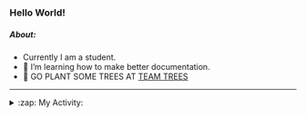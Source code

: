 ### Hello World!

##### About:
- Currently I am a student.
- 🌱 I’m learning how to make better documentation.
- 🌱 GO PLANT SOME TREES AT [TEAM TREES](https://teamtrees.org/)

---
<details>
  <summary>:zap: My Activity:</summary>
  
<!--START_SECTION:waka-->
![Code Time](http://img.shields.io/badge/Code%20Time-1%2C155%20hrs%208%20mins-blue)

**I'm a Night 🦉** 

```text
🌞 Morning                1741 commits        ██░░░░░░░░░░░░░░░░░░░░░░░   09.85 % 
🌆 Daytime                6085 commits        █████████░░░░░░░░░░░░░░░░   34.42 % 
🌃 Evening                5023 commits        ███████░░░░░░░░░░░░░░░░░░   28.41 % 
🌙 Night                  4829 commits        ███████░░░░░░░░░░░░░░░░░░   27.32 % 
```
📅 **I'm Most Productive on Wednesday** 

```text
Monday                   2552 commits        ████░░░░░░░░░░░░░░░░░░░░░   14.44 % 
Tuesday                  2391 commits        ███░░░░░░░░░░░░░░░░░░░░░░   13.53 % 
Wednesday                4117 commits        ██████░░░░░░░░░░░░░░░░░░░   23.29 % 
Thursday                 2238 commits        ███░░░░░░░░░░░░░░░░░░░░░░   12.66 % 
Friday                   1782 commits        ███░░░░░░░░░░░░░░░░░░░░░░   10.08 % 
Saturday                 1566 commits        ██░░░░░░░░░░░░░░░░░░░░░░░   08.86 % 
Sunday                   3032 commits        ████░░░░░░░░░░░░░░░░░░░░░   17.15 % 
```


📊 **This Week I Spent My Time On** 

```text
🔥 Editors: 
VS Code                  2 hrs 23 mins       █████████████████████████   100.00 % 

🐱‍💻 Projects: 
praise                   1 hr 35 mins        █████████████████░░░░░░░░   66.88 % 
CSF31                    47 mins             ████████░░░░░░░░░░░░░░░░░   33.12 % 
```


 Last Updated on 07/08/2023 05:10:11 UTC
<!--END_SECTION:waka-->
</details>
